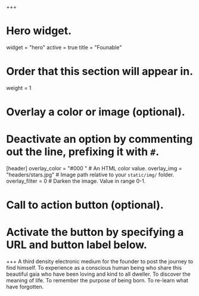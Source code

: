 +++
# Hero widget.
widget = "hero"
active = true
title = "Founable"

# Order that this section will appear in.
weight = 1

# Overlay a color or image (optional).
#   Deactivate an option by commenting out the line, prefixing it with `#`.
[header]
  overlay_color = "#000 "  # An HTML color value.
  overlay_img = "headers/stars.jpg"  # Image path relative to your `static/img/` folder.
  overlay_filter = 0  # Darken the image. Value in range 0-1.

# Call to action button (optional).
#   Activate the button by specifying a URL and button label below.

+++
A third density electronic medium for the founder to post the journey to find himself.
To experience as a conscious human being who share this beautiful gaia who have been loving and kind to all dweller.
To discover the meaning of life.
To remember the purpose of being born.
To re-learn what have forgotten.
